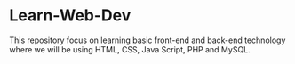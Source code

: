 # Learn-Web-Dev
This repository focus on learning basic front-end and back-end technology where we will be using HTML, CSS, Java Script, PHP and MySQL.
